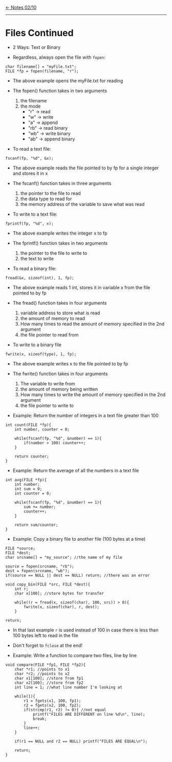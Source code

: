 [\<- Notes 02/10](02-10.md)

---

# Files Continued

- 2 Ways: Text or Binary

- Regardless, always open the file with `fopen`:

```
char filename[] = "myFile.txt";
FILE *fp = fopen(filename, "r");
```

- The above example opens the myFile.txt for reading
- The fopen() function takes in two arguments
	1. the filename
	2. the mode
		- "r" -> read
		- "w" -> write
		- "a" -> append
		- "rb" -> read binary
		- "wb" -> write binary
		- "ab" -> append binary

- To read a text file:

```
fscanf(fp, "%d", &x);
```

- The above example reads the file pointed to by fp for a single integer and stores it in x
- The fscanf() function takes in three arguments
	1. the pointer to the file to read
	2. the data type to read for
	3. the memory address of the variable to save what was read

- To write to a text file:

```
fprintf(fp, "%d", x);
```

- The above example writes the integer x to fp
- The fprintf() function takes in two arguments
	1. the pointer to the file to write to
	2. the text to write

- To read a binary file:

```
fread(&x, sizeof(int), 1, fp);
```

- The above example reads 1 int, stores it in variable x from the file pointed to by fp
- The fread() function takes in four arguments
	1. variable address to store what is read
	2. the amount of memory to read
	3. How many times to read the amount of memory specified in the 2nd argument
	4. the file pointer to read from

- To write to a binary file

```
fwrite(x, sizeof(type), 1, fp);
```

- The above example writes x to the file pointed to by fp
- The fwrite() function takes in four arguments
	1. The variable to write from
	2. the amount of memory being written
	3. How many times to write the amount of memory specified in the 2nd argument
	4. the file pointer to write to

- Example: Return the number of integers in a text file greater than 100

```
int count(FILE *fp){
	int number, counter = 0;
	
	while(fscanf(fp, "%d", &number) == 1){
		if(number > 100) counter++;
	}

	return counter;
}
```

- Example: Return the average of all the numbers in a text file

```
int avg(FILE *fp){
	int number;
	int sum = 0;
	int counter = 0;

	while(fscanf(fp, "%d", &number) == 1){
		sum += number;
		counter++;
	}

	return sum/counter;
}
```

- Example: Copy a binary file to another file (100 bytes at a time)

```
FILE *source;
FILE *dest;
char srcname[] = "my_source"; //the name of my file

source = fopen(srcname, "rb");
dest = fopen(srcname, "wb");
if(source == NULL || dest == NULL) return; //there was an error

void copy_bin(FILE *src, FILE *dest){
	int r;
	char x[100]; //store bytes for transfer

	while((r = fread(x, sizeof(char), 100, src)) > 0){
		fwrite(x, sizeof(char), r, dest);
	}

return;
```

- In that last example `r` is used instead of 100 in case there is less than 100 bytes left to read in the file
- Don't forget to `fclose` at the end!

- Example: Write a function to compare two files, line by line

```
void compare(FILE *fp1, FILE *fp2){
	char *r1; //points to x1
	char *r2; //points to x2
	char x1[100]; //store from fp1
	char x2[100]; //store from fp2
	int line = 1; //what line number I'm looking at

	while(1){
		r1 = fgets(x1, 100, fp1);
		r2 = fgets(x2, 100, fp2);
		if(strcmp(r1, r2) != 0){ //not equal
			printf("FILES ARE DIFFERENT on line %d\n", line);
			break;
		}
		line++;
	}

	if(r1 == NULL and r2 == NULL) printf("FILES ARE EQUAL\n");

	return;
}
```
